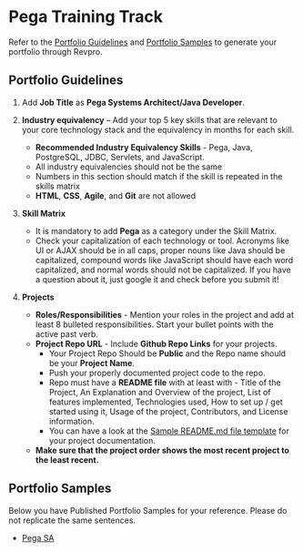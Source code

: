 # Pega Training Track

Refer to the [Portfolio Guidelines](./pega-guidelines.md#portfolio-guidelines) and [Portfolio Samples](./pega-guidelines.md#portfolio-samples) to generate your portfolio through Revpro.

## Portfolio Guidelines
    
1.  Add **Job Title** as **Pega Systems Architect/Java Developer**.
    
2.  **Industry equivalency** – Add your top 5 key skills that are relevant to your core technology stack and the equivalency in months for each skill.
	- **Recommended Industry Equivalency Skills** - Pega, Java, PostgreSQL, JDBC, Servlets, and JavaScript.
	- All industry equivalencies should not be the same
	- Numbers in this section should match if the skill is repeated in the skills matrix
	- **HTML**, **CSS**, **Agile**, and **Git** are not allowed
        
3.  **Skill Matrix** 
    -	It is mandatory to add **Pega** as a category under the Skill Matrix.
    -   Check your capitalization of each technology or tool. Acronyms like UI or AJAX should be in all caps, proper nouns like Java should be capitalized, compound words like JavaScript should have each word capitalized, and normal words should not be capitalized. If you have a question about it, just google it and check before you submit it!

4.  **Projects**
    -   **Roles/Responsibilities** - Mention your roles in the project and add at least 8 bulleted responsibilities. Start your bullet points with the active past verb.
    -   **Project Repo URL** - Include **Github Repo Links** for your projects.
        -   Your Project Repo Should be **Public** and the Repo name should be your **Project Name**.
        -   Push your properly documented project code to the repo.
        -   Repo must have a **README file** with at least with - Title of the Project, An Explanation and Overview of the project, List of features implemented, Technologies used, How to set up / get started using it, Usage of the project, Contributors, and License information.
        -   You can have a look at the  [Sample README.md file template](https://www.google.com/url?q=https%3A%2F%2Fgithub.com%2FPorkodiVenkatesh%2FPROJECT-NAME&sa=D&sntz=1&usg=AFQjCNFHkCy7oSKxn_nzSQVOx5YAqOqPDw) for your project documentation.
    -   **Make sure that the project order shows the most recent project to the least recent.**

## Portfolio Samples 
Below you have Published Portfolio Samples for your reference. Please do not replicate the same sentences.
- [Pega SA](https://app.revature.com/profile/Jsteel/6da6bb3f3e87d8e85c767b3e9db8936f)
